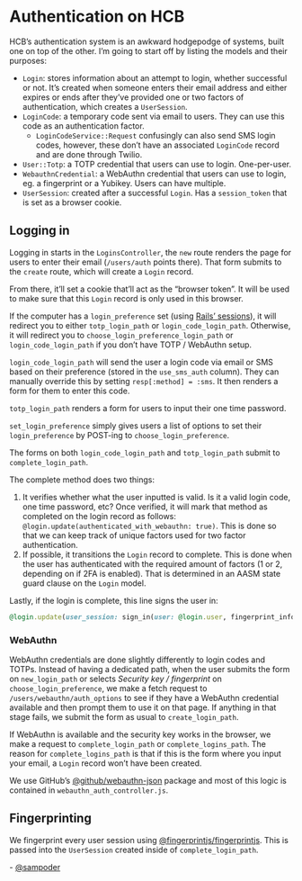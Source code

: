 # Authentication on HCB
HCB’s authentication system is an awkward hodgepodge of systems, built one on top of the other. I’m going to start off by listing the models and their purposes:

* `Login`: stores information about an attempt to login, whether successful or not. It’s created when someone enters their email address and either expires or ends after they’ve provided one or two factors of authentication, which creates a `UserSession`.
* `LoginCode`: a temporary code sent via email to users. They can use this code as an authentication factor.
  * `LoginCodeService::Request` confusingly can also send SMS login codes, however, these don’t have an associated `LoginCode` record and are done through Twilio. 
* `User::Totp`: a TOTP credential that users can use to login. One-per-user.
* `WebauthnCredential`: a WebAuthn credential that users can use to login, eg. a fingerprint or a Yubikey. Users can have multiple.
* `UserSession`: created after a successful `Login`. Has a `session_token` that is set as a browser cookie.

## Logging in

Logging in starts in the `LoginsController`, the `new` route renders the page for users to enter their email (`/users/auth` points there). That form submits to the `create` route, which will create a `Login` record.

From there, it’ll set a cookie that’ll act as the “browser token”. It will be used to make sure that this `Login` record is only used in this browser.

If the computer has a `login_preference` set (using [Rails’ sessions](https://guides.rubyonrails.org/v4.1/action_controller_overview.html#session)), it will redirect you to either `totp_login_path` or `login_code_login_path`. Otherwise, it will redirect you to `choose_login_preference_login_path` or `login_code_login_path` if you don’t have TOTP / WebAuthn setup. 

`login_code_login_path` will send the user a login code via email or SMS based on their preference (stored in the `use_sms_auth` column). They can manually override this by setting `resp[:method] = :sms`. It then renders a form for them to enter this code.

`totp_login_path` renders a form for users to input their one time password.

`set_login_preference` simply gives users a list of options to set their `login_preference` by POST-ing to `choose_login_preference`.

The forms on both `login_code_login_path` and `totp_login_path` submit to `complete_login_path`. 

The complete method does two things:

1) It verifies whether what the user inputted is valid. Is it a valid login code, one time password, etc? Once verified, it will mark that method as completed on the login record as follows: `@login.update(authenticated_with_webauthn: true)`. This is done so that we can keep track of unique factors used for two factor authentication.
2) If possible, it transitions the `Login` record to complete. This is done when the user has authenticated with the required amount of factors (1 or 2, depending on if 2FA is enabled). That is determined in an AASM state guard clause on the `Login` model.

Lastly, if the login is complete, this line signs the user in:

```ruby
@login.update(user_session: sign_in(user: @login.user, fingerprint_info:))
```

### WebAuthn

WebAuthn credentials are done slightly differently to login codes and TOTPs. Instead of having a dedicated path, when the user submits the form on `new_login_path` or selects _Security key / fingerprint_ on `choose_login_preference`, we make a fetch request to `/users/webauthn/auth_options` to see if they have a WebAuthn credential available and then prompt them to use it on that page. If anything in that stage fails, we submit the form as usual to `create_login_path`. 

If WebAuthn is available and the security key works in the browser, we make a request to `complete_login_path` or `complete_logins_path`. The reason for  `complete_logins_path` is that if this is the form where you input your email, a `Login` record won’t have been created.

We use GitHub’s [@github/webauthn-json](https://github.com/github/webauthn-json) package and most of this logic is contained in `webauthn_auth_controller.js`.

## Fingerprinting

We fingerprint every user session using [@fingerprintjs/fingerprintjs](https://github.com/fingerprintjs/fingerprintjs). This is passed into the `UserSession` created inside of `complete_login_path`.

\- [@sampoder](https://github.com/sampoder)
